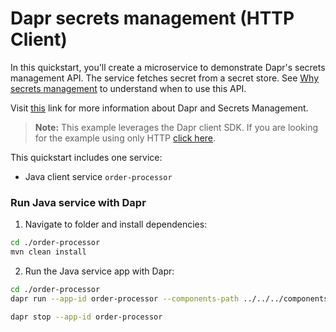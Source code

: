 # Dapr secrets management (HTTP Client)

In this quickstart, you'll create a microservice to demonstrate Dapr's secrets management API. The service fetches secret from a secret store. See [Why secrets management](#why-secrets-management) to understand when to use this API.

Visit [this](https://docs.dapr.io/developing-applications/building-blocks/secrets/) link for more information about Dapr and Secrets Management.

> **Note:** This example leverages the Dapr client SDK.  If you are looking for the example using only HTTP [click here](../http).

This quickstart includes one service:

- Java client service `order-processor`

### Run Java service with Dapr

1. Navigate to folder and install dependencies:

<!-- STEP
name: Install dependencies
-->

```bash
cd ./order-processor
mvn clean install
```
<!-- END_STEP -->

2. Run the Java service app with Dapr:

<!-- STEP
name: Run order-processor service
expected_stdout_lines:
  - "== APP == Fetched Secret: {secret=YourPasskeyHere}"
  - "Exited App successfully"
expected_stderr_lines:
output_match_mode: substring
-->

```bash
cd ./order-processor
dapr run --app-id order-processor --components-path ../../../components/ -- java -jar target/OrderProcessingService-0.0.1-SNAPSHOT.jar
```

<!-- END_STEP -->

```bash
dapr stop --app-id order-processor
```
